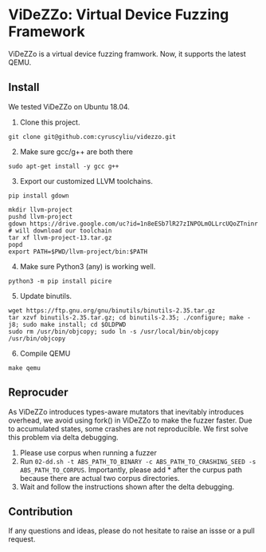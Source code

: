 # ViDeZZo: Virtual Device Fuzzing Framework

ViDeZZo is a virtual device fuzzing framwork. Now, it supports the latest QEMU.

## Install

We tested ViDeZZo on Ubuntu 18.04.

1. Clone this project.
```
git clone git@github.com:cyruscyliu/videzzo.git
```
2. Make sure gcc/g++ are both there
```
sudo apt-get install -y gcc g++
```
3. Export our customized LLVM toolchains.
```
pip install gdown

mkdir llvm-project
pushd llvm-project
gdown https://drive.google.com/uc?id=1n8eESb7lR27zINPOLmOLLrcUQoZTninr # will download our toolchain
tar xf llvm-project-13.tar.gz
popd
export PATH=$PWD/llvm-project/bin:$PATH

```
4. Make sure Python3 (any) is working well.
```
python3 -m pip install picire
```
5. Update binutils.
```
wget https://ftp.gnu.org/gnu/binutils/binutils-2.35.tar.gz
tar xzvf binutils-2.35.tar.gz; cd binutils-2.35; ./configure; make -j8; sudo make install; cd $OLDPWD
sudo rm /usr/bin/objcopy; sudo ln -s /usr/local/bin/objcopy /usr/bin/objcopy
```
6. Compile QEMU
```
make qemu
```

## Reprocuder

As ViDeZZo introduces types-aware mutators that inevitably introduces overhead,
we avoid using fork() in ViDeZZo to make the fuzzer faster. Due to accumulated
states, some crashes are not reproducible. We first solve this problem via delta
debugging.

1. Please use corpus when running a fuzzer
2. Run `02-dd.sh -t ABS_PATH_TO_BINARY -c ABS_PATH_TO_CRASHING_SEED -s
   ABS_PATH_TO_CORPUS`. Importantly, please add * after the curpus path because
   there are actual two corpus directories.
3. Wait and follow the instructions shown after the delta debugging.

## Contribution

If any questions and ideas, please do not hesitate to raise an issse or a pull request.
